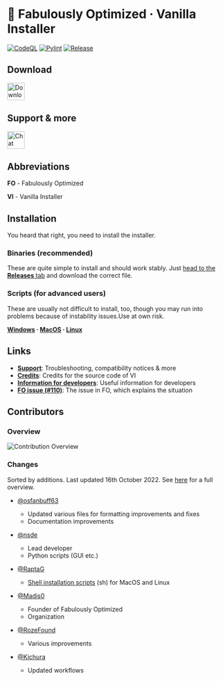 # 🧰 Fabulously Optimized · Vanilla Installer

[![CodeQL](https://github.com/Fabulously-Optimized/vanilla-installer/actions/workflows/codeql.yml/badge.svg)](https://github.com/Fabulously-Optimized/vanilla-installer/actions/workflows/codeql.yml)
[![Pylint](https://github.com/Fabulously-Optimized/vanilla-installer/actions/workflows/pylint.yml/badge.svg)](https://github.com/Fabulously-Optimized/vanilla-installer/actions/workflows/pylint.yml)
[![Release](https://github.com/Fabulously-Optimized/vanilla-installer/actions/workflows/release.yml/badge.svg)](https://github.com/Fabulously-Optimized/vanilla-installer/actions/workflows/release.yml)

## Download

<a href="https://github.com/Fabulously-Optimized/vanilla-installer/releases/latest"><img alt="Download on GitHub" height="40" src="https://cdn.jsdelivr.net/npm/@intergrav/devins-badges@2/assets/compact/available/github_vector.svg"></a>

## Support & more

<a href="https://discord.gg/yxaXtaQqdB"><img alt="Chat with us on Discord!" height="40" src="https://cdn.jsdelivr.net/npm/@intergrav/devins-badges@2/assets/compact/social/discord-plural_vector.svg"></a>

## Abbreviations

**FO** - Fabulously Optimized

**VI** - Vanilla Installer

## Installation

You heard that right, you need to install the installer.

### Binaries (recommended)
These are quite simple to install and should work stably.
Just [head to the **Releases** tab](https://github.com/Fabulously-Optimized/vanilla-installer/releases/latest) and download the correct file.

### Scripts (for advanced users)
These are usually not difficult to install, too, though you may run into problems because of instability issues.Use at own risk.

**[Windows](install/windows.bat) · [MacOS](install/macos.sh) · [Linux](install/linux.sh)**


## Links

- **[Support](docs/support.md)**: Troubleshooting, compatibility notices & more
- **[Credits](docs/credits.md)**: Credits for the source code of VI
- **[Information for developers](docs/for-devs.md)**: Useful information for developers
- **[FO issue (#110)](https://github.com/Fabulously-Optimized/fabulously-optimized/issues/110)**: The issue in FO, which explains the situation

## Contributors

### Overview
![Contribution Overview](https://orbit.onlix.me/contribview/Fabulously-Optimized/vanilla-installer)

### Changes

Sorted by additions.
Last updated 16th October 2022.
See [here](https://github.com/Fabulously-Optimized/vanilla-installer/graphs/contributors?type=a) for a full overview.

- [@osfanbuff63](https://github.com/osfanbuff63)
  - Updated various files for formatting improvements and fixes
  - Documentation improvements

- [@nsde](https://github.com/nsde)
  - Lead developer
  - Python scripts (GUI etc.)

- [@RaptaG](https://github.com/RaptaG)
  - [Shell installation scripts](install/) (sh) for MacOS and Linux

- [@Madis0](https://github.com/Madis0)
  - Founder of Fabulously Optimized
  - Organization

- [@RozeFound](https://github.com/RozeFound)
    - Various improvements

- [@Kichura](https://github.com/Kichura)
    - Updated workflows
